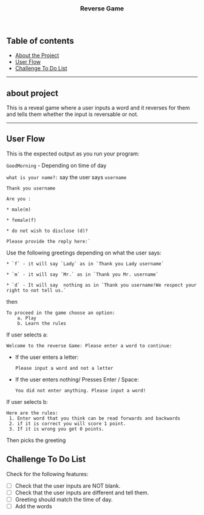<p align="center">
  <h3 align="center">Reverse Game</h3>

</p>

<br>

## Table of contents
- [About the Project](#about-project)
- [User Flow](#)
- [Challenge To Do List](#)


<hr>

## about project

This is a reveal game where a user inputs a word and it reverses for them and tells them whether the input is reversable or not.
<hr>

## User Flow

This is the expected output as you run your program:

`GoodMorning` - Depending on time of day

`what is your name?:` say the user says `username`

`Thank you username`

`Are you :`

    * male(m)

    * female(f)

    * do not wish to disclose (d)?

    Please provide the reply here:`

Use the following greetings depending on what the user says:

    * `f` - it will say `Lady` as in `Thank you Lady username`

    * `m` - it will say `Mr.` as in `Thank you Mr. username`

    * `d` - It will say  nothing as in `Thank you username!We respect your right to not tell us.`

then

    To proceed in the game choose an option:
        a. Play
        b. Learn the rules

If user selects a:

 `Welcome to the reverse Game:
 Please enter a word to continue:`

-  If the user enters a letter:

    `Please input a word and not a letter`

-  If the user enters nothing/ Presses Enter / Space:

    `You did not enter anything. Please input a word!`


If user selects b:

    Here are the rules:
     1. Enter word that you think can be read forwards and backwards
     2. if it is correct you will score 1 point.
     3. If it is wrong you get 0 points.




Then picks the greeting
## Challenge To Do List
Check for the following features:

- [ ] Check that the user inputs are NOT blank.
- [ ] Check that the user inputs are different and tell them.
- [ ] Greeting should match the time of day.
- [ ] Add the words
